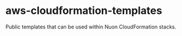 # aws-cloudformation-templates
Public templates that can be used within Nuon CloudFormation stacks.
